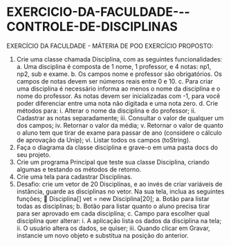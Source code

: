 # EXERCICIO-DA-FACULDADE---CONTROLE-DE-DISCIPLINAS
EXERCÍCIO DA FACULDADE - MÁTERIA DE POO
EXERCÍCIO PROPOSTO: 
1) Crie uma classe chamada Disciplina, com as seguintes funcionalidades:
a. Uma disciplina é composta de 1 nome, 1 professor, e 4 notas: np1, np2, sub e exame.
b. Os campos nome e professor são obrigatórios. Os campos de notas devem ser números reais entre
0 e 10.
c. Para criar uma disciplina é necessário informa ao menos o nome da disciplina e o nome do
professor. As notas devem ser inicializadas com -1, para você poder diferenciar entre uma nota
não digitada e uma nota zero.
d. Crie métodos para:
i. Alterar o nome da disciplina e do professor;
ii. Cadastrar as notas separadamente;
iii. Consultar o valor de qualquer um dos campos;
iv. Retornar o valor da média;
v. Retornar o valor de quanto o aluno tem que tirar de exame para passar de ano (considere
o cálculo de aprovação da Unip);
vi. Listar todos os campos (toString).
2) Faça o diagrama da classe disciplina e grave-o em uma pasta docs do seu projeto.
3) Crie um programa Principal que teste sua classe Disciplina, criando algumas e testando os métodos de
retorno.
4) Crie uma tela para cadastrar Disciplinas.
5) Desafio: crie um vetor de 20 Disciplinas, e ao invés de criar variáveis de instância, guarde as disciplinas no
vetor. Na sua tela, inclua as seguintes funções;  Disciplina[] vet = new Disciplina[20];
a. Botão para listar todas as disciplinas;
b. Botão para listar quanto o aluno precisa tirar para ser aprovado em cada disciplina;
c. Campo para escolher qual disciplina quer alterar:
i. A aplicação lista os dados da disciplina na tela;
ii. O usuário altera os dados, se quiser;
iii. Quando clicar em Gravar, instancie um novo objeto e substitua na posição do anterior.
